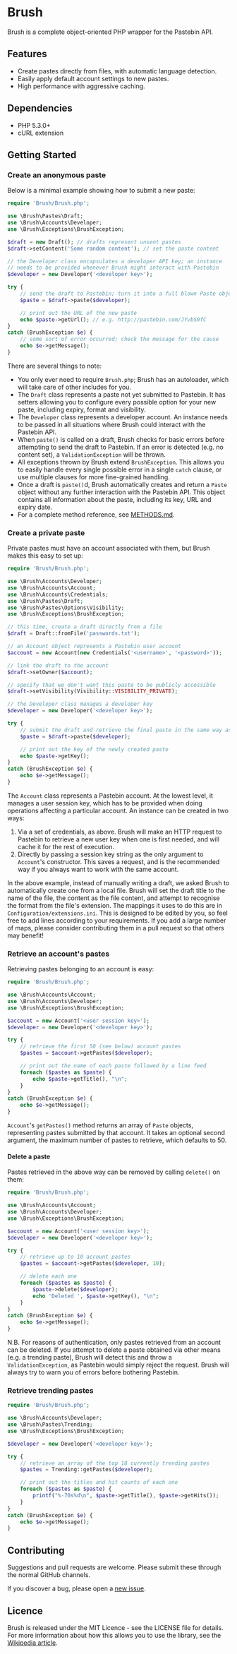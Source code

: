 # Brush

Brush is a complete object-oriented PHP wrapper for the Pastebin API.

## Features

 - Create pastes directly from files, with automatic language detection.
 - Easily apply default account settings to new pastes.
 - High performance with aggressive caching.

## Dependencies

 - PHP 5.3.0+
 - cURL extension

## Getting Started

### Create an anonymous paste

Below is a minimal example showing how to submit a new paste:

``` php
require 'Brush/Brush.php';

use \Brush\Pastes\Draft;
use \Brush\Accounts\Developer;
use \Brush\Exceptions\BrushException;

$draft = new Draft(); // drafts represent unsent pastes
$draft->setContent('Some random content'); // set the paste content

// the Developer class encapsulates a developer API key; an instance
// needs to be provided whenever Brush might interact with Pastebin
$developer = new Developer('<developer key>');

try {
	// send the draft to Pastebin; turn it into a full blown Paste object
	$paste = $draft->paste($developer);

	// print out the URL of the new paste
	echo $paste->getUrl(); // e.g. http://pastebin.com/JYvbS0fC
}
catch (BrushException $e) {
	// some sort of error occurred; check the message for the cause
	echo $e->getMessage();
}
```

There are several things to note:

 - You only ever need to require `Brush.php`; Brush has an autoloader, which will take care of other includes for you.
 - The `Draft` class represents a paste not yet submitted to Pastebin. It has setters allowing you to configure every possible option for your new paste, including expiry, format and visibility.
 - The `Developer` class represents a developer account. An instance needs to be passed in all situations where Brush could interact with the Pastebin API.
 - When `paste()` is called on a draft, Brush checks for basic errors before attempting to send the draft to Pastebin. If an error is detected (e.g. no content set), a `ValidationException` will be thrown.
 - All exceptions thrown by Brush extend `BrushException`. This allows you to easily handle every single possible error in a single `catch` clause, or use multiple clauses for more fine-grained handling.
 - Once a draft is `paste()`d, Brush automatically creates and return a `Paste` object without any further interaction with the Pastebin API. This object contains all information about the paste, including its key, URL and expiry date.
 - For a complete method reference, see [METHODS.md](METHODS.md).

### Create a private paste

Private pastes must have an account associated with them, but Brush makes this easy to set up:

``` php
require 'Brush/Brush.php';

use \Brush\Accounts\Developer;
use \Brush\Accounts\Account;
use \Brush\Accounts\Credentials;
use \Brush\Pastes\Draft;
use \Brush\Pastes\Options\Visibility;
use \Brush\Exceptions\BrushException;

// this time, create a draft directly from a file
$draft = Draft::fromFile('passwords.txt');

// an Account object represents a Pastebin user account
$account = new Account(new Credentials('<username>', '<password>'));

// link the draft to the account
$draft->setOwner($account);

// specify that we don't want this paste to be publicly accessible
$draft->setVisibility(Visibility::VISIBILITY_PRIVATE);

// the Developer class manages a developer key
$developer = new Developer('<developer key>');

try {
	// submit the draft and retrieve the final paste in the same way as above
	$paste = $draft->paste($developer);

	// print out the key of the newly created paste
	echo $paste->getKey();
}
catch (BrushException $e) {
	echo $e->getMessage();
}
```

The `Account` class represents a Pastebin account. At the lowest level, it manages a user session key, which has to be provided when doing operations affecting a particular account. An instance can be created in two ways:

 1. Via a set of credentials, as above. Brush will make an HTTP request to Pastebin to retrieve a new user key when one is first needed, and will cache it for the rest of execution.
 2. Directly by passing a session key string as the only argument to `Account`'s constructor. This saves a request, and is the recommended way if you always want to work with the same account.

In the above example, instead of manually writing a draft, we asked Brush to automatically create one from a local file. Brush will set the draft title to the name of the file, the content as the file content, and attempt to recognise the format from the file's extension. The mappings it uses to do this are in `Configuration/extensions.ini`. This is designed to be edited by you, so feel free to add lines according to your requirements. If you add a large number of maps, please consider contributing them in a pull request so that others may benefit!

### Retrieve an account's pastes

Retrieving pastes belonging to an account is easy:

``` php
require 'Brush/Brush.php';

use \Brush\Accounts\Account;
use \Brush\Accounts\Developer;
use \Brush\Exceptions\BrushException;

$account = new Account('<user session key>');
$developer = new Developer('<developer key>');

try {
	// retrieve the first 50 (see below) account pastes
	$pastes = $account->getPastes($developer);

	// print out the name of each paste followed by a line feed
	foreach ($pastes as $paste) {
		echo $paste->getTitle(), "\n";
	}
}
catch (BrushException $e) {
	echo $e->getMessage();
}
```

`Account`'s `getPastes()` method returns an array of `Paste` objects, representing pastes submitted by that account. It takes an optional second argument, the maximum number of pastes to retrieve, which defaults to 50.

#### Delete a paste

Pastes retrieved in the above way can be removed by calling `delete()` on them:

``` php
require 'Brush/Brush.php';

use \Brush\Accounts\Account;
use \Brush\Accounts\Developer;
use \Brush\Exceptions\BrushException;

$account = new Account('<user session key>');
$developer = new Developer('<developer key>');

try {
	// retrieve up to 10 account pastes
	$pastes = $account->getPastes($developer, 10);

	// delete each one
	foreach ($pastes as $paste) {
		$paste->delete($developer);
		echo 'Deleted ', $paste->getKey(), "\n";
	}
}
catch (BrushException $e) {
	echo $e->getMessage();
}
```

N.B. For reasons of authentication, only pastes retrieved from an account can be deleted. If you attempt to delete a paste obtained via other means (e.g. a trending paste), Brush will detect this and throw a `ValidationException`, as Pastebin would simply reject the request. Brush will always try to warn you of errors before bothering Pastebin.

### Retrieve trending pastes

``` php
require 'Brush/Brush.php';

use \Brush\Accounts\Developer;
use \Brush\Pastes\Trending;
use \Brush\Exceptions\BrushException;

$developer = new Developer('<developer key>');

try {
	// retrieve an array of the top 18 currently trending pastes
	$pastes = Trending::getPastes($developer);

	// print out the titles and hit counts of each one
	foreach ($pastes as $paste) {
		printf("%-70s%d\n", $paste->getTitle(), $paste->getHits());
	}
}
catch (BrushException $e) {
	echo $e->getMessage();
}
```

## Contributing

Suggestions and pull requests are welcome. Please submit these through the normal GitHub channels.

If you discover a bug, please open a [new issue](https://github.com/gebn/Brush/issues/new).

## Licence

Brush is released under the MIT Licence - see the LICENSE file for details. For more information about how this allows you to use the library, see the [Wikipedia article](http://en.wikipedia.org/wiki/MIT_License).
